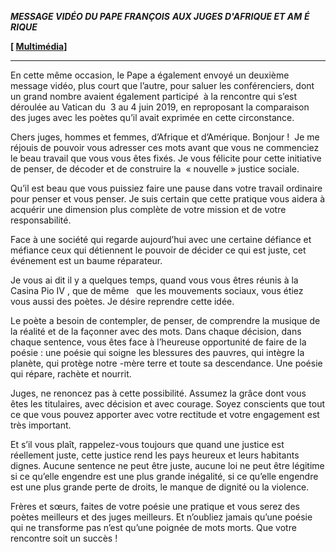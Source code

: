 ***MESSAGE VIDÉO DU PAPE FRANÇOIS*** ***AUX JUGES D'AFRIQUE ET AM*** ***É*** ***RIQUE***

**[ [Multimédia](http://w2.vatican.va/content/francesco/fr/events/event.dir.html/content/vaticanevents/fr/2020/11/30/videomessaggio-giudici.html)]**

* * *

En cette même occasion, le Pape a également envoyé un deuxième message vidéo, plus court que l’autre, pour saluer les conférenciers, dont un grand nombre avaient également participé  à la rencontre qui s’est déroulée au Vatican du  3 au 4 juin 2019, en reproposant la comparaison  des juges avec les poètes qu’il avait exprimée en cette circonstance.

Chers juges, hommes et femmes, d’Afrique et d’Amérique. Bonjour !  Je me réjouis de pouvoir vous adresser ces mots avant que vous ne commenciez le beau travail que vous vous êtes fixés. Je vous félicite pour cette initiative de penser, de décoder et de construire la  « nouvelle » justice sociale.

Qu’il est beau que vous puissiez faire une pause dans votre travail ordinaire pour penser et vous penser. Je suis certain que cette pratique vous aidera à acquérir une dimension plus complète de votre mission et de votre responsabilité.

Face à une société qui regarde aujourd’hui avec une certaine défiance et méfiance ceux qui détiennent le pouvoir de décider ce qui est juste, cet événement est un baume réparateur.

Je vous ai dit il y a quelques temps, quand vous vous êtres réunis à la Casina Pio IV , que de même   que les mouvements sociaux, vous étiez vous aussi des poètes. Je désire reprendre cette idée.

Le poète a besoin de contempler, de penser, de comprendre la musique de la réalité et de la façonner avec des mots. Dans chaque décision, dans chaque sentence, vous êtes face à l’heureuse opportunité de faire de la poésie : une poésie qui soigne les blessures des pauvres, qui intègre la planète, qui protège notre -mère terre et toute sa descendance. Une poésie qui répare, rachète et nourrit.

Juges, ne renoncez pas à cette possibilité. Assumez la grâce dont vous êtes les titulaires, avec décision et avec courage. Soyez conscients que tout ce que vous pouvez apporter avec votre rectitude et votre engagement est très important.

Et s’il vous plaît, rappelez-vous toujours que quand une justice est réellement juste, cette justice rend les pays heureux et leurs habitants dignes. Aucune sentence ne peut être juste, aucune loi ne peut être légitime si ce qu’elle engendre est une plus grande inégalité, si ce qu’elle engendre est une plus grande perte de droits, le manque de dignité ou la violence.

Frères et sœurs, faites de votre poésie une pratique et vous serez des poètes meilleurs et des juges meilleurs. Et n’oubliez jamais qu’une poésie qui ne transforme pas n’est qu’une poignée de mots morts. Que votre rencontre soit un succès !